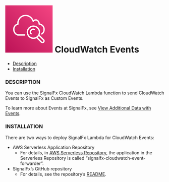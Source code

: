 # ![](./img/integration_cloudwatchevents.png) CloudWatch Events

- [Description](#description)
- [Installation](#installation)

### DESCRIPTION

You can use the SignalFx CloudWatch Lambda function to send CloudWatch Events to SignalFx as Custom Events.

To learn more about Events at SignalFx, see [View Additional Data with Events](https://docs.signalfx.com/en/latest/detect-alert/events-intro.html).

### INSTALLATION

There are two ways to deploy SignalFx Lambda for CloudWatch Events:

* AWS Serverless Application Repository
    * For details, in [AWS Serverless Repository](https://console.aws.amazon.com/serverlessrepo/home#/available-applications), the application in the Serverless Repository is called “signalfx-cloudwatch-event-forwarder”.
* SignalFx’s GitHub repository
    * For details, see the repository’s [README](https://github.com/signalfx/cloudwatch-event-forwarder/blob/master/README.md).
